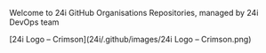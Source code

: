 Welcome to 24i GitHub Organisations Repositories, managed by 24i DevOps team

[24i Logo – Crimson](24i/.github/images/24i Logo – Crimson.png)
